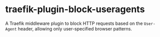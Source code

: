 # traefik-plugin-block-useragents
A Traefik middleware plugin to block HTTP requests based on the `User-Agent` header, allowing only user-specified browser patterns.
